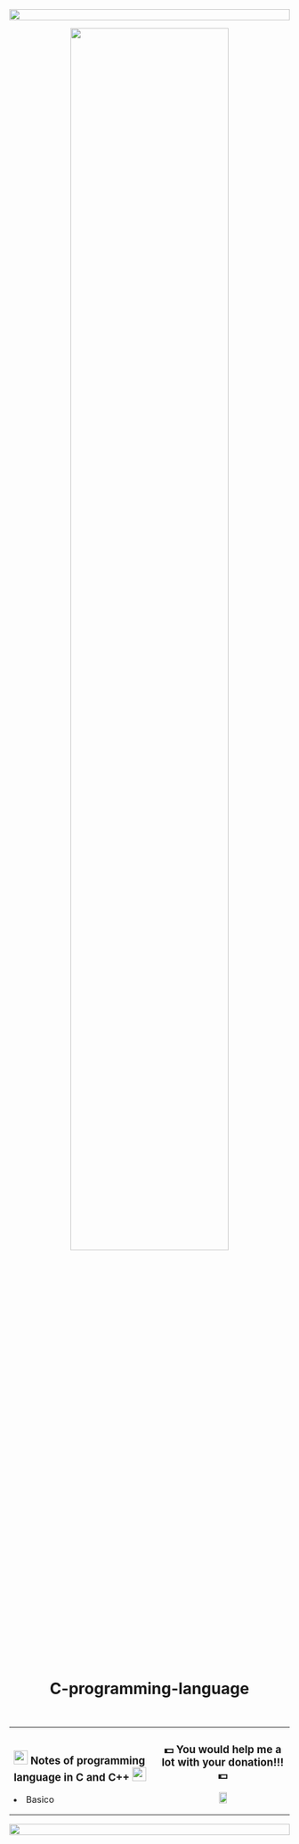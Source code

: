 <!-- Line -->
<img src="https://i.imgur.com/dBaSKWF.gif" height="20" width="100%">
<!-- IMAGE -->


<p align=center><img src="https://i.gifer.com/origin/78/7821a8c6532bb0dc7d6c4b75574289f0.gif" width="75%"></p>
      <h1 align=center>C-programming-language</h1>
<br>

<table align=center>
  <tr>
    <td>
      <h3><img src = "https://media2.giphy.com/media/QssGEmpkyEOhBCb7e1/giphy.gif?cid=ecf05e47a0n3gi1bfqntqmob8g9aid1oyj2wr3ds3mg700bl&rid=giphy.gif" width = 25px> Notes of programming language in C and C++ <img src = "https://media2.giphy.com/media/QssGEmpkyEOhBCb7e1/giphy.gif?cid=ecf05e47a0n3gi1bfqntqmob8g9aid1oyj2wr3ds3mg700bl&rid=giphy.gif" width = 25px></h3>
      <li>Basico</li>
    </td>
    <td>
      <h3 align=center>💵 You would help me a lot with your donation!!! 💵</h3>
      <p align=center><a href="https://www.paypal.me/aurosonic7"><img src="https://www.pngall.com/wp-content/uploads/2016/05/PayPal-Donate-Button-PNG-Image.png" width="25%"/></a></p>
    </td>
  </tr>
</table>

<!-- Lines -->
<img src="https://i.imgur.com/dBaSKWF.gif" height="20" width="100%">
